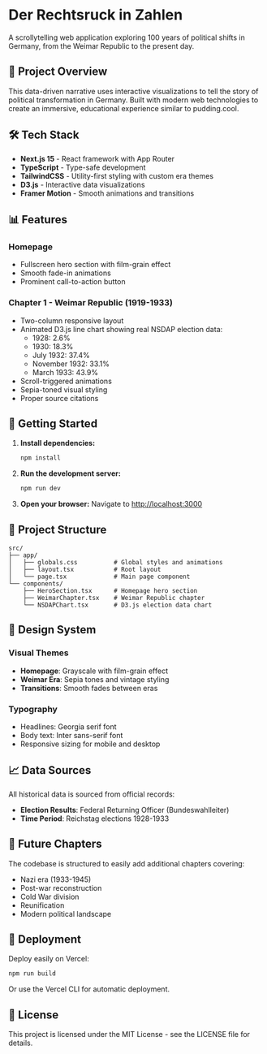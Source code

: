 # Der Rechtsruck in Zahlen

A scrollytelling web application exploring 100 years of political shifts in Germany, from the Weimar Republic to the present day.

## 🎯 Project Overview

This data-driven narrative uses interactive visualizations to tell the story of political transformation in Germany. Built with modern web technologies to create an immersive, educational experience similar to pudding.cool.

## 🛠 Tech Stack

- **Next.js 15** - React framework with App Router
- **TypeScript** - Type-safe development
- **TailwindCSS** - Utility-first styling with custom era themes
- **D3.js** - Interactive data visualizations
- **Framer Motion** - Smooth animations and transitions

## 📊 Features

### Homepage
- Fullscreen hero section with film-grain effect
- Smooth fade-in animations
- Prominent call-to-action button

### Chapter 1 - Weimar Republic (1919-1933)
- Two-column responsive layout
- Animated D3.js line chart showing real NSDAP election data:
  - 1928: 2.6%
  - 1930: 18.3%
  - July 1932: 37.4%
  - November 1932: 33.1%
  - March 1933: 43.9%
- Scroll-triggered animations
- Sepia-toned visual styling
- Proper source citations

## 🚀 Getting Started

1. **Install dependencies:**
   ```bash
   npm install
   ```

2. **Run the development server:**
   ```bash
   npm run dev
   ```

3. **Open your browser:**
   Navigate to [http://localhost:3000](http://localhost:3000)

## 📁 Project Structure

```
src/
├── app/
│   ├── globals.css          # Global styles and animations
│   ├── layout.tsx           # Root layout
│   └── page.tsx             # Main page component
└── components/
    ├── HeroSection.tsx      # Homepage hero section
    ├── WeimarChapter.tsx    # Weimar Republic chapter
    └── NSDAPChart.tsx       # D3.js election data chart
```

## 🎨 Design System

### Visual Themes
- **Homepage**: Grayscale with film-grain effect
- **Weimar Era**: Sepia tones and vintage styling
- **Transitions**: Smooth fades between eras

### Typography
- Headlines: Georgia serif font
- Body text: Inter sans-serif font
- Responsive sizing for mobile and desktop

## 📈 Data Sources

All historical data is sourced from official records:
- **Election Results**: Federal Returning Officer (Bundeswahlleiter)
- **Time Period**: Reichstag elections 1928-1933

## 🔮 Future Chapters

The codebase is structured to easily add additional chapters covering:
- Nazi era (1933-1945)
- Post-war reconstruction
- Cold War division
- Reunification
- Modern political landscape

## 🚀 Deployment

Deploy easily on Vercel:

```bash
npm run build
```

Or use the Vercel CLI for automatic deployment.

## 📝 License

This project is licensed under the MIT License - see the LICENSE file for details.

